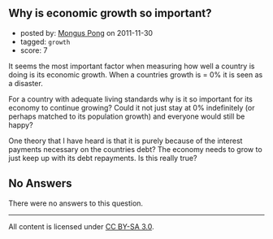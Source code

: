 ## Why is economic growth so important?

- posted by: [Mongus Pong](https://stackexchange.com/users/-1/247-mongus-pong) on 2011-11-30
- tagged: `growth`
- score: 7

It seems the most important factor when measuring how well a country is doing is its economic growth. When a countries growth is = 0% it is seen as a disaster.

For a country with adequate living standards why is it so important for its economy to continue growing? Could it not just stay at 0% indefinitely (or perhaps matched to its population growth) and everyone would still be happy?

One theory that I have heard is that it is purely because of the interest payments necessary on the countries debt? The economy needs to grow to just keep up with its debt repayments. Is this really true?



## No Answers

There were no answers to this question.


---

All content is licensed under [CC BY-SA 3.0](https://creativecommons.org/licenses/by-sa/3.0/).
